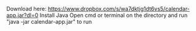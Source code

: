 Download here: https://www.dropbox.com/s/wa7dktjg1dt6vs5/calendar-app.jar?dl=0
Install Java
Open cmd or terminal on the directory and run "java -jar calendar-app.jar" to run